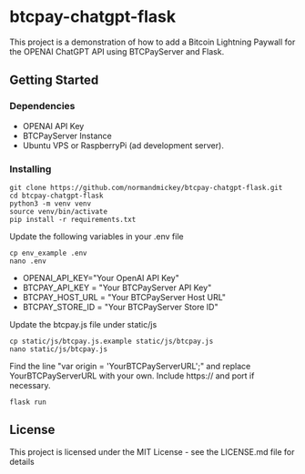 # btcpay-chatgpt-flask
This project is a demonstration of how to add a Bitcoin Lightning Paywall for the OPENAI ChatGPT API using BTCPayServer and Flask.  


## Getting Started

### Dependencies

* OPENAI API Key
* BTCPayServer Instance
* Ubuntu VPS or RaspberryPi (ad development server).

### Installing

```
git clone https://github.com/normandmickey/btcpay-chatgpt-flask.git
cd btcpay-chatgpt-flask
python3 -m venv venv
source venv/bin/activate
pip install -r requirements.txt
```

Update the following variables in your .env file
```
cp env_example .env 
nano .env
```

* OPENAI_API_KEY="Your OpenAI API Key"
* BTCPAY_API_KEY = "Your BTCPayServer API Key"
* BTCPAY_HOST_URL = "Your BTCPayServer Host URL"
* BTCPAY_STORE_ID = "Your BTCPayServer Store ID"

Update the btcpay.js file under static/js
```
cp static/js/btcpay.js.example static/js/btcpay.js 
nano static/js/btcpay.js
```
Find the line "var origin = 'YourBTCPayServerURL';" and replace YourBTCPayServerURL with your own.  Include https:// and port if necessary. 

```
flask run
```

## License

This project is licensed under the MIT License - see the LICENSE.md file for details
